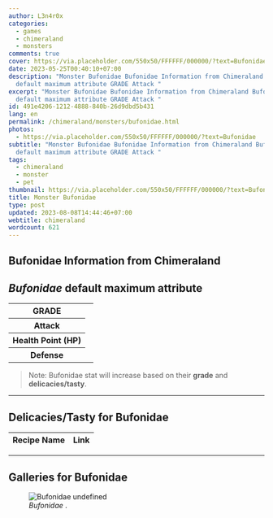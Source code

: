 ```yaml
---
author: L3n4r0x
categories:
  - games
  - chimeraland
  - monsters
comments: true
cover: https://via.placeholder.com/550x50/FFFFFF/000000/?text=Bufonidae
date: 2023-05-25T00:40:10+07:00
description: "Monster Bufonidae Bufonidae Information from Chimeraland Bufonidae
  default maximum attribute GRADE Attack "
excerpt: "Monster Bufonidae Bufonidae Information from Chimeraland Bufonidae
  default maximum attribute GRADE Attack "
id: 491e4206-1212-4888-840b-26d9dbd5b431
lang: en
permalink: /chimeraland/monsters/bufonidae.html
photos:
  - https://via.placeholder.com/550x50/FFFFFF/000000/?text=Bufonidae
subtitle: "Monster Bufonidae Bufonidae Information from Chimeraland Bufonidae
  default maximum attribute GRADE Attack "
tags:
  - chimeraland
  - monster
  - pet
thumbnail: https://via.placeholder.com/550x50/FFFFFF/000000/?text=Bufonidae
title: Monster Bufonidae
type: post
updated: 2023-08-08T14:44:46+07:00
webtitle: chimeraland
wordcount: 621
---
```


<link
  rel="stylesheet"
  href="https://rawcdn.githack.com/dimaslanjaka/Web-Manajemen/870a349/css/bootstrap-5-3-0-alpha3-wrapper.css"
/>
<section id="bootstrap-wrapper">
  <div data-bs-theme="dark">
    <h2>Bufonidae Information from Chimeraland</h2>
    <h2 id="attribute"><i>Bufonidae</i> default maximum attribute</h2>
    <div class="row">
      <div class="col mb-2">
        <div class="card">
          <div class="card-body">
            <table>
              <tr>
                <th>GRADE</th>
                <td><br /></td>
              </tr>
              <tr>
                <th>Attack</th>
                <td></td>
              </tr>
              <tr>
                <th>Health Point (HP)</th>
                <td></td>
              </tr>
              <tr>
                <th>Defense</th>
                <td></td>
              </tr>
            </table>
          </div>
        </div>
      </div>
    </div>
    <blockquote class="bd-callout bd-callout-warning">
      Note: Bufonidae stat will increase based on their <b>grade</b> and
      <b>delicacies/tasty</b>.
    </blockquote>
    <hr />
    <h2 id="delicacies">Delicacies/Tasty for Bufonidae</h2>
    <div class="card">
      <div class="card-body">
        <div class="table-responsive">
          <table class="table table-striped">
            <thead>
              <tr>
                <th>Recipe Name</th>
                <th>Link</th>
              </tr>
            </thead>
            <tbody></tbody>
          </table>
        </div>
      </div>
    </div>
    <hr />
    <div id="gallery">
      <h2>Galleries for Bufonidae</h2>
      <div class="row">
        <div class="col-lg-6 col-12">
          <figure>
            <img
              src="https://www.webmanajemen.com/undefined"
              alt="Bufonidae undefined"
            />
            <figcaption style="word-wrap: break-word">
              <i>Bufonidae</i> .
            </figcaption>
          </figure>
        </div>
      </div>
    </div>
  </div>
</section>